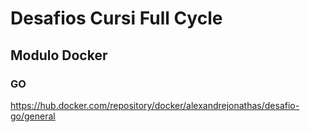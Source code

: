 # Desafios Cursi Full Cycle

## Modulo Docker

### GO
https://hub.docker.com/repository/docker/alexandrejonathas/desafio-go/general